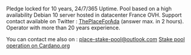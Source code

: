 Pledge locked for 10 years, 24/7/365 Uptime. Pool based on a high availability Debian 10 server hosted in datacenter France OVH. 
Support contact available on Twitter : <a href="https://twitter.com/ThePlaceForAda">ThePlaceForAda</a> (answer max. in 2 hours). 
Operator with more than 20 years experience.<br>

You can contact me also on : <a href="mailto:place-stake-pool@outlook.com">place-stake-pool@outlook.com</a>
<a href="https://cardano.org/stake-pool-operation/">Stake pool operation on Cardano.org</a>

